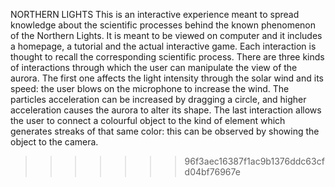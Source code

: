 NORTHERN LIGHTS
This is an interactive experience meant to spread knowledge about the scientific processes behind the known phenomenon of the Northern Lights.
It is meant to be viewed on computer and it includes a homepage, a tutorial and the actual interactive game. Each interaction is thought to recall the corresponding scientific process.
There are three kinds of interactions through which the user can manipulate the view of the aurora. The first one affects the light intensity through the solar wind and its speed: the user blows on the microphone to increase the wind. The particles acceleration can be increased by dragging a circle, and higher acceleration causes the aurora to alter its shape. The last interaction allows the user to connect a colourful object to the kind of element which generates streaks of that same color: this can be observed by showing the object to the camera.
>>>>>>> 96f3aec16387f1ac9b1376ddc63cfd04bf76967e
